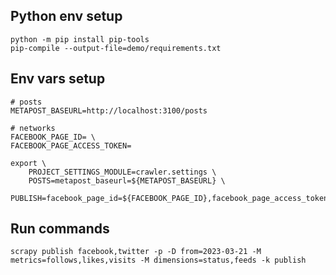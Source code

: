 

## Python env setup 

```shell
python -m pip install pip-tools
pip-compile --output-file=demo/requirements.txt
```

## Env vars setup

```shell
# posts
METAPOST_BASEURL=http://localhost:3100/posts

# networks
FACEBOOK_PAGE_ID= \
FACEBOOK_PAGE_ACCESS_TOKEN=
```

```shell
export \
    PROJECT_SETTINGS_MODULE=crawler.settings \
    POSTS=metapost_baseurl=${METAPOST_BASEURL} \
    PUBLISH=facebook_page_id=${FACEBOOK_PAGE_ID},facebook_page_access_token=${FACEBOOK_PAGE_ACCESS_TOKEN}
```

## Run commands

```shell
scrapy publish facebook,twitter -p -D from=2023-03-21 -M metrics=follows,likes,visits -M dimensions=status,feeds -k publish
```